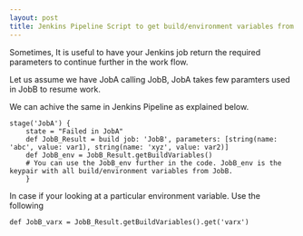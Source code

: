 ```yaml
---
layout: post
title: Jenkins Pipeline Script to get build/environment variables from the child job.
---
```


Sometimes, It is useful to have your Jenkins job return the required parameters to continue further in the work flow. 

Let us assume we have JobA calling JobB, JobA takes few paramters used in JobB to resume work.

We can achive the same in Jenkins Pipeline as explained below. 

```
stage('JobA') {
    state = "Failed in JobA"
    def JobB_Result = build job: 'JobB', parameters: [string(name: 'abc', value: var1), string(name: 'xyz', value: var2)]
    def JobB_env = JobB_Result.getBuildVariables()
    # You can use the JobB_env further in the code. JobB_env is the keypair with all build/environment variables from JobB.
    }
``` 

In case if your looking at a particular environment variable. Use the following 

```
def JobB_varx = JobB_Result.getBuildVariables().get('varx')
```
